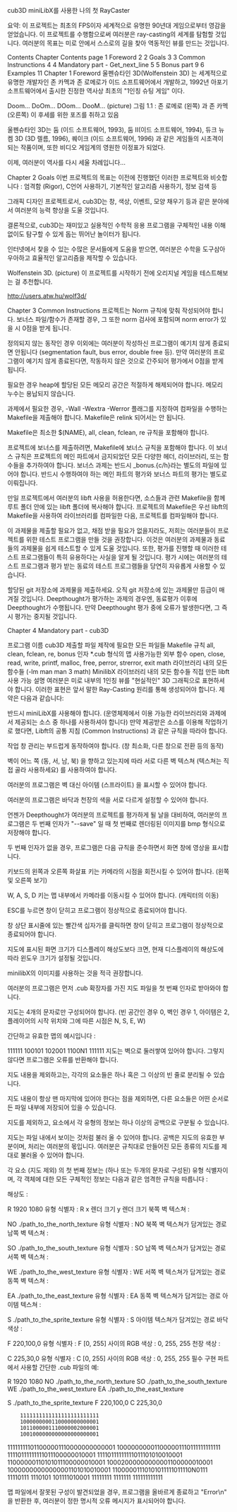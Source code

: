 cub3D
miniLibX를 사용한 나의 첫 RayCaster

요약: 이 프로젝트는 최초의 FPS이자 세계적으로 유명한 90년대 게임으로부터 영감을 얻었습니다. 이 프로젝트를 수행함으로써 여러분은 ray-casting의 세계를 탐험할 것입니다. 여러분의 목표는 미로 안에서 스스로의 길을 찾아 역동적인 뷰를 만드는 것입니다.

Contents
Chapter	Contents	page
1	Foreword	2
2	Goals	3
3	Common Instrunctions	4
4	Mandatory part - Get_next_line	5
5	Bonus part	9
6	Examples	11
Chapter 1
Foreword
울펜슈타인 3D(Wolfenstein 3D) 는 세계적으로 유명한 개발자인 존 카멕과 존 로메로가 이드 소프트웨어에서 개발하고, 1992년 아포기 소프트웨어에서 출시한 진정한 역사상 최초의 "1인칭 슈팅 게임" 이다.

Doom... DoOm... DOom... DooM... (picture)
그림 1.1 : 존 로메로 (왼쪽) 과 존 카멕 (오른쪽) 이 후세를 위한 포즈를 취하고 있음

울펜슈타인 3D는 둠 (이드 소프트웨어, 1993), 둠 II(이드 소프트웨어, 1994), 듀크 뉴켐 3D (3D 렐름, 1996), 퀘이크 (이드 소프트웨어, 1996) 과 같은 게임들의 시초격이 되는 작품이며, 또한 비디오 게임계의 영원한 이정표가 되었다.

이제, 여러분이 역사를 다시 세울 차례입니다...


Chapter 2
Goals
이번 프로젝트의 목표는 이전에 진행했던 이러한 프로젝트와 비슷합니다 : 엄격함 (Rigor), C언어 사용하기, 기본적인 알고리즘 사용하기, 정보 검색 등

그래픽 디자인 프로젝트로서, cub3D는 창, 색상, 이벤트, 모양 채우기 등과 같은 분야에서 여러분의 능력 향상을 도울 것입니다.

결론적으로, cub3D는 재미있고 실용적인 수학적 응용 프로그램을 구체적인 내용 이해 없이도 탐구할 수 있게 돕는 뛰어난 놀이터가 됩니다.

인터넷에서 찾을 수 있는 수많은 문서들에게 도움을 받으면, 여러분은 수학을 도구삼아 우아하고 효율적인 알고리즘을 제작할 수 있습니다.

Wolfenstein 3D. (picture)
이 프로젝트를 시작하기 전에 오리지널 게임을 테스트해보는 걸 추천합니다.

http://users.atw.hu/wolf3d/


Chapter 3
Common Instructions
프로젝트는 Norm 규칙에 맞춰 작성되어야 합니다. 보너스 파일/함수가 존재할 경우, 그 또한 norm 검사에 포함되며 norm error가 있을 시 0점을 받게 됩니다.

정의되지 않는 동작인 경우 이외에는 여러분이 작성하신 프로그램이 예기치 않게 종료되면 안됩니다 (segmentation fault, bus error, double free 등). 만약 여러분의 프로그램이 예기치 않게 종료된다면, 작동하지 않은 것으로 간주되어 평가에서 0점을 받게 됩니다.

필요한 경우 heap에 할당된 모든 메모리 공간은 적절하게 해제되어야 합니다. 메모리 누수는 용납되지 않습니다.

과제에서 필요한 경우, -Wall -Wextra -Werror 플래그를 지정하여 컴파일을 수행하는 Makefile을 제출해야 합니다. Makefile은 relink 되어서는 안 됩니다.

Makefile은 최소한 $(NAME), all, clean, fclean, re 규칙을 포함해야 합니다.

프로젝트에 보너스를 제출하려면, Makefile에 보너스 규칙을 포함해야 합니다. 이 보너스 규칙은 프로젝트의 메인 파트에서 금지되었던 모든 다양한 헤더, 라이브러리, 또는 함수들을 추가하여야 합니다. 보너스 과제는 반드시 _bonus.{c/h}라는 별도의 파일에 있어야 합니다. 반드시 수행하여야 하는 메인 파트의 평가와 보너스 파트의 평가는 별도로 이뤄집니다.

만일 프로젝트에서 여러분의 libft 사용을 허용한다면, 소스들과 관련 Makefile을 함께 루트 폴더 안에 있는 libft 폴더에 복사해야 합니다. 프로젝트의 Makefile은 우선 libft의 Makefile을 사용하여 라이브러리를 컴파일한 다음, 프로젝트를 컴파일해야 합니다.

이 과제물을 제출할 필요가 없고, 채점 받을 필요가 없을지라도, 저희는 여러분들이 프로젝트를 위한 테스트 프로그램을 만들 것을 권장합니다. 이것은 여러분의 과제물과 동료들의 과제물을 쉽게 테스트할 수 있게 도울 것입니다. 또한, 평가를 진행할 때 이러한 테스트 프로그램들이 특히 유용하다는 사실을 알게 될 것입니다. 평가 시에는 여러분의 테스트 프로그램과 평가 받는 동료의 테스트 프로그램들을 당연히 자유롭게 사용할 수 있습니다.

할당된 git 저장소에 과제물을 제출하세요. 오직 git 저장소에 있는 과제물만 등급이 매겨질 것입니다. Deepthought가 평가하는 과제의 경우엔, 동료평가 이후에 Deepthought가 수행됩니다. 만약 Deepthought 평가 중에 오류가 발생한다면, 그 즉시 평가는 중지될 것입니다.


Chapter 4
Mandatory part - cub3D

프로그램 이름	cub3D
제출할 파일	제작에 필요한 모든 파일들
Makefile 규칙	all, clean, fclean, re, bonus
인자	*.cub 형식의 맵
사용가능한
외부 함수	open, close, read, write, printf, malloc, free, perror, strerror, exit
math 라이브러리 내의 모든 함수들 (-lm man man 3 math)
MinilibX 라이브러리 내의 모든 함수들
직접 만든 libft	사용 가능
설명	여러분은 미로 내부의 1인칭 뷰를 "현실적인" 3D 그래픽으로 표현하셔야 합니다. 이러한 표현은 앞서 말한 Ray-Casting 원리를 통해 생성되어야 합니다.
제약은 다음과 같습니다:

반드시 miniLibX를 사용해야 합니다. (운영체제에서 이용 가능한 라이브러리와 과제에서 제공되는 소스 중 하나를 사용하셔야 합니다) 만약 제공받은 소스를 이용해 작업하기로 했다면, Libft의 공통 지침 (Common Instructions) 과 같은 규칙을 따라야 합니다.

작업 창 관리는 부드럽게 동작하여야 합니다. (창 최소화, 다른 창으로 전환 등의 동작)

벽이 어느 쪽 (동, 서, 남, 북) 을 향하고 있는지에 따라 서로 다른 벽 텍스쳐 (텍스쳐는 직접 골라 사용하세요) 를 사용하여야 합니다.

여러분의 프로그램은 벽 대신 아이템 (스프라이트) 을 표시할 수 있어야 합니다.

여러분의 프로그램은 바닥과 천장의 색을 서로 다르게 설정할 수 있어야 합니다.

언젠가 Deepthought가 여러분의 프로젝트를 평가하게 될 날을 대비하여, 여러분의 프로그램은 두 번째 인자가 "--save" 일 때 첫 번째로 렌더링된 이미지를 bmp 형식으로 저장해야 합니다.

두 번째 인자가 없을 경우, 프로그램은 다음 규칙을 준수하면서 화면 창에 영상을 표시합니다.

키보드의 왼쪽과 오른쪽 화살표 키는 카메라의 시점을 회전시킬 수 있어야 합니다. (왼쪽 및 오른쪽 보기)

W, A, S, D 키는 맵 내부에서 카메라를 이동시킬 수 있어야 합니다. (캐릭터의 이동)

ESC를 누르면 창이 닫히고 프로그램이 정상적으로 종료되어야 합니다.

창 상단 표시줄에 있는 빨간색 십자가를 클릭하면 창이 닫히고 프로그램이 정상적으로 종료되어야 합니다.

지도에 표시된 화면 크기가 디스플레이 해상도보다 크면, 현재 디스플레이의 해상도에 따라 윈도우 크기가 설정될 것입니다.

minilibX의 이미지를 사용하는 것을 적극 권장합니다.

여러분의 프로그램은 먼저 .cub 확장자를 가진 지도 파일을 첫 번째 인자로 받아와야 합니다.

지도는 4개의 문자로만 구성되어야 합니다. (빈 공간인 경우 0, 벽인 경우 1, 아이템은 2, 플레이어의 시작 위치와 그에 따른 시점은 N, S, E, W)

간단하고 유효한 맵의 예시입니다 :

111111
100101
102001
1100N1
111111
지도는 벽으로 둘러쌓여 있어야 합니다. 그렇지 않다면 프로그램은 오류를 반환해야 합니다.

지도 내용을 제외하고는, 각각의 요소들은 하나 혹은 그 이상의 빈 줄로 분리될 수 있습니다.

지도 내용이 항상 맨 마지막에 있어야 한다는 점을 제외하면, 다른 요소들은 어떤 순서로든 파일 내부에 저장되어 있을 수 있습니다.

지도를 제외하고, 요소에서 각 유형의 정보는 하나 이상의 공백으로 구분될 수 있습니다.

지도는 파일 내에서 보이는 것처럼 불러 올 수 있어야 합니다. 공백은 지도의 유효한 부분이며, 처리는 여러분의 몫입니다. 여러분은 규칙대로 만들어진 모든 종류의 지도를 제대로 불러올 수 있어야 합니다.

각 요소 (지도 제외) 의 첫 번째 정보는 (하나 또는 두개의 문자로 구성된) 유형 식별자이며, 각 객체에 대한 모든 구체적인 정보는 다음과 같은 엄격한 규칙을 따릅니다 :

해상도 :

R 1920 1080
유형 식별자 : R
x 렌더 크기
y 렌더 크기
북쪽 벽 텍스쳐 :

NO ./path_to_the_north_texture
유형 식별자 : NO
북쪽 벽 텍스쳐가 담겨있는 경로
남쪽 벽 텍스쳐 :

SO ./path_to_the_south_texture
유형 식별자 : SO
남쪽 벽 텍스쳐가 담겨있는 경로
서쪽 벽 텍스쳐 :

WE ./path_to_the_west_texture
유형 식별자 : WE
서쪽 벽 텍스쳐가 담겨있는 경로
동쪽 벽 텍스쳐 :

EA ./path_to_the_east_texture
유형 식별자 : EA
동쪽 벽 텍스쳐가 담겨있는 경로
아이템 텍스쳐 :

S ./path_to_the_sprite_texture
유형 식별자 : S
아이템 텍스쳐가 담겨있는 경로
바닥 색상 :

F 220,100,0
유형 식별자 : F
[0, 255] 사이의 RGB 색상 : 0, 255, 255
천장 색상 :

C 225,30,0
유형 식별자 : C
[0, 255] 사이의 RGB 색상 : 0, 255, 255
필수 구현 파트에서 사용할 간단한 .cub 파일의 예:

R 1920 1080
NO ./path_to_the_north_texture
SO ./path_to_the_south_texture
WE ./path_to_the_west_texture
EA ./path_to_the_east_texture

S ./path_to_the_sprite_texture
F 220,100,0
C 225,30,0

		1111111111111111111111111
		1000000000110000000000001
		1011000001110000002000001
		1001000000000000000000001
111111111011000001110000000000001
100000000011000001110111111111111
11110111111111011100000010001
11110111111111011101010010001
11000000110101011100000010001
10002000000000001100000010001
10000000000000001101010010001
11000001110101011111011110N0111
11110111 1110101 101111010001
11111111 1111111 111111111111

맵 파일에서 잘못된 구성이 발견되었을 경우, 프로그램을 올바르게 종료하고 "Error\n" 을 반환한 후, 여러분이 정한 명시적 오류 메시지가 표시되어야 합니다.

